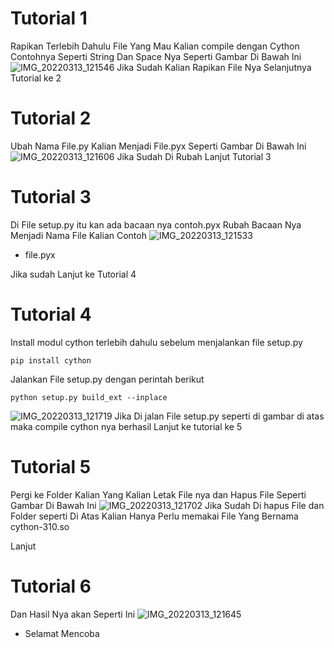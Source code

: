 # Tutorial 1
Rapikan Terlebih Dahulu File Yang Mau Kalian compile dengan Cython
Contohnya Seperti String Dan Space Nya Seperti Gambar Di Bawah Ini
![IMG_20220313_121546](https://user-images.githubusercontent.com/101085369/158046243-97fa5714-ade5-4506-a4f7-4a257c7bb718.jpg)
Jika Sudah Kalian Rapikan File Nya Selanjutnya Tutorial ke 2

# Tutorial 2
Ubah Nama File.py Kalian Menjadi File.pyx Seperti Gambar Di Bawah Ini
![IMG_20220313_121606](https://user-images.githubusercontent.com/101085369/158046265-28c27b3f-3c45-442f-92ed-0fee19c06a70.jpg)
Jika Sudah Di Rubah Lanjut Tutorial 3

# Tutorial 3
Di File setup.py itu kan ada bacaan nya contoh.pyx
Rubah Bacaan Nya Menjadi Nama File Kalian Contoh
![IMG_20220313_121533](https://user-images.githubusercontent.com/101085369/158046285-d7144f4a-15c4-4de7-a7cf-d06625cca70b.jpg)

- file.pyx

Jika sudah Lanjut ke Tutorial 4

# Tutorial 4
Install modul cython terlebih dahulu sebelum menjalankan file setup.py 
```
pip install cython
```
Jalankan File setup.py dengan perintah berikut
```
python setup.py build_ext --inplace
```
![IMG_20220313_121719](https://user-images.githubusercontent.com/101085369/158046222-76265b3c-7f82-4ec9-8bd9-dd73bc606ce2.jpg)
Jika Di jalan File setup.py seperti di gambar di atas maka compile cython nya berhasil
Lanjut ke tutorial ke 5

# Tutorial 5
Pergi ke Folder Kalian Yang Kalian Letak File nya dan Hapus File Seperti Gambar Di Bawah Ini
![IMG_20220313_121702](https://user-images.githubusercontent.com/101085369/158046308-ace0e980-f60f-4a31-b165-51875cff6113.jpg)
Jika Sudah Di hapus File dan Folder seperti Di Atas
Kalian Hanya Perlu memakai File Yang Bernama cython-310.so

Lanjut

# Tutorial 6
Dan Hasil Nya akan Seperti Ini
![IMG_20220313_121645](https://user-images.githubusercontent.com/101085369/158046336-3bc81901-43c4-40af-864b-3d0df4dc4475.jpg)

- Selamat Mencoba
